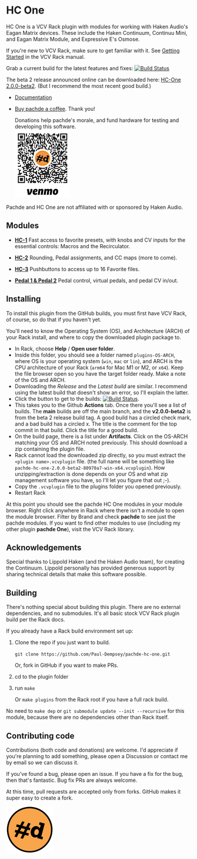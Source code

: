 # HC One

HC One is a VCV Rack plugin with modules for working with Haken Audio's Eagan Matrix devices.
These include the Haken Continuum, Continuu Mini, and Eagan Matrix Module, and Expressive E's Osmose.

If you're new to VCV Rack, make sure to get familiar with it.
See [Getting Started](https://vcvrack.com/manual/GettingStarted) in the VCV Rack manual.

Grab a current build for the latest features and fixes: [![Build Status](https://github.com/Paul-Dempsey/pachde-hc-one/actions/workflows/build-plugin.yml/badge.svg)](https://github.com/Paul-Dempsey/pachde-hc-one/actions/workflows/build-plugin.yml)

The beta 2 release announced online can be downloaded here: [HC-One 2.0.0-beta2](https://github.com/Paul-Dempsey/pachde-hc-one/releases/tag/v2.0.0-beta2). (But I recommend the most recent good build.)

- [Documentation](doc/index.md)

- [Buy pachde a coffee](https://venmo.com/u/pcdempsey). Thank you!

  Donations help pachde's morale, and fund hardware for testing and developing this software.\
  ![Buy pachde a coffee with VenMo](doc/VenMo.png)

Pachde and HC One are not affiliated with or sponsored by Haken Audio.

## Modules

- **[HC-1](./doc/HC-1.md)** Fast access to favorite presets, with knobs and CV inputs for the essential controls: Macros and the Recirculator.

- **[HC-2](./doc/HC-2.md)** Rounding, Pedal assignments, and CC maps (more to come).

- **[HC-3](./doc/HC-3.md)** Pushbuttons to access up to 16 Favorite files.

- **[Pedal 1 & Pedal 2](./doc/Pedals.md)** Pedal control, virtual pedals, and pedal CV in/out.

## Installing

To install this plugin from the GitHub builds, you must first have VCV Rack, of course, so do that if you haven't yet.

You'll need to know the Operating System (OS), and Architecture (ARCH) of your Rack install, and where to copy the downloaded plugin package to.

- In Rack, choose **Help** / **Open user folder**.
- Inside this folder, you should see a folder named `plugins-OS-ARCH`, where OS is your operating system (`win`, `mac` or `lin`), and ARCH is the CPU architecture of your Rack (`arm64` for Mac M1 or M2, or `x64`). Keep the file browser open so you have the target folder ready. Make a note of the OS and ARCH.
- Downloading the *Release* and the *Latest build* are similar. I recommend using the latest build that doesn't show an error, so I'll explain the latter.
- Click the button to get to the builds: [![Build Status](https://github.com/Paul-Dempsey/pachde-hc-one/actions/workflows/build-plugin.yml/badge.svg)](https://github.com/Paul-Dempsey/pachde-hc-one/actions/workflows/build-plugin.yml).
- This takes you to the Github **Actions** tab. Once there you'll see a list of builds. The **main** builds are off the main branch, and the **v2.0.0-beta2** is from the beta 2 release build tag. A good build has a circled check mark, and a bad build has a circled x. The title is the comment for the top commit in that build. Click the title for a good build.
- On the build page, there is a list under **Artifacts**. Click on the OS-ARCH matching your OS and ARCH noted previously. This should download a zip containing the plugin file.
- Rack cannot load the downloaded zip directly, so you must extract the `<plugin name>.vcvplugin` file. (the full name will be something like `pachde-hc-one-2.0.0-beta2-80970a7-win-x64.vcvplugin`).
How unzipping/extraction is done depends on your OS and what zip management software you have, so I'll let you figure that out ;-).
- Copy the `.vcvplugin` file to the plugins folder you opened previously.
- Restart Rack

At this point you should see the pachde HC One modules in your module browser.
Right click anywhere in Rack where there isn't a module to open the module browser.
Filter by Brand and check **pachde** to see just the pachde modules.
If you want to find other modules to use (including my other plugin **pachde One**), visit the VCV Rack library.

## Acknowledgements

Special thanks to Lippold Haken (and the Haken Audio team), for creating the Continuum.
Lippold personally has provided generous support by sharing technical details that make this software possible.

## Building

There's nothing special about building this plugin.
There are no external dependencies, and no submodules.
It's all basic stock VCV Rack plugin build per the Rack docs.

If you already have a Rack build environment set up:

1. Clone the repo if you just want to build.

   `git clone https://github.com/Paul-Dempsey/pachde-hc-one.git`

    Or, fork in GitHub if you want to make PRs.

1. cd to the plugin folder

1. run `make`

   Or `make plugins` from the Rack root if you have a full rack build.

No need to `make dep` or `git submodule update --init --recursive` for this module, because there are no dependencies other than Rack itself.

## Contributing code

Contributions (both code and donations) are welcome.
I'd appreciate if you're planning to add something, please open a Discussion  or contact me by email so we can discuss it.

If you've found a bug, please open an issue.
If you have a fix for the bug, then that's fantastic. Bug fix PRs are always welcome.

At this time, pull requests are accepted only from forks. GitHub makes it super easy to create a fork.

![pachde (#d) logo](doc/Logo.svg)
